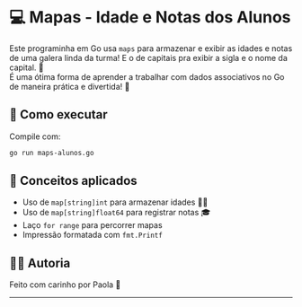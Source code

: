 
# 💻 Mapas - Idade e Notas dos Alunos

Este programinha em Go usa `maps` para armazenar e exibir as idades e notas de uma galera linda da turma! E o de capitais pra exibir a sigla e o nome da capital. 💅  
É uma ótima forma de aprender a trabalhar com dados associativos no Go de maneira prática e divertida! 🎀

## 🚀 Como executar

Compile com:

```bash
go run maps-alunos.go
```

## 🧠 Conceitos aplicados

- Uso de `map[string]int` para armazenar idades 🧓👶  
- Uso de `map[string]float64` para registrar notas 🎓  
- Laço `for range` para percorrer mapas  
- Impressão formatada com `fmt.Printf`

## 👩‍💻 Autoria

Feito com carinho por Paola 💋

---
